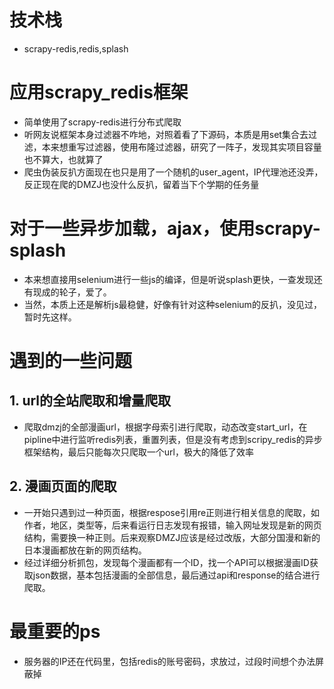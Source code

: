 # 技术栈
- scrapy-redis,redis,splash

# 应用scrapy_redis框架
- 简单使用了scrapy-redis进行分布式爬取
- 听网友说框架本身过滤器不咋地，对照着看了下源码，本质是用set集合去过滤，本来想重写过滤器，使用布隆过滤器，研究了一阵子，发现其实项目容量也不算大，也就算了
- 爬虫伪装反扒方面现在也只是用了一个随机的user_agent，IP代理池还没弄，反正现在爬的DMZJ也没什么反扒，留着当下个学期的任务量
# 对于一些异步加载，ajax，使用scrapy-splash
- 本来想直接用selenium进行一些js的编译，但是听说splash更快，一查发现还有现成的轮子，爱了。
- 当然，本质上还是解析js最稳健，好像有针对这种selenium的反扒，没见过，暂时先这样。

# 遇到的一些问题
## 1. url的全站爬取和增量爬取
- 爬取dmzj的全部漫画url，根据字母索引进行爬取，动态改变start_url，在pipline中进行监听redis列表，重置列表，但是没有考虑到scripy_redis的异步框架结构，最后只能每次只爬取一个url，极大的降低了效率
## 2. 漫画页面的爬取
- 一开始只遇到过一种页面，根据respose引用re正则进行相关信息的爬取，如作者，地区，类型等，后来看运行日志发现有报错，输入网址发现是新的网页结构，需要换一种正则。后来观察DMZJ应该是经过改版，大部分国漫和新的日本漫画都放在新的网页结构。
- 经过详细分析抓包，发现每个漫画都有一个ID，找一个API可以根据漫画ID获取json数据，基本包括漫画的全部信息，最后通过api和response的结合进行爬取。


# 最重要的ps
- 服务器的IP还在代码里，包括redis的账号密码，求放过，过段时间想个办法屏蔽掉
